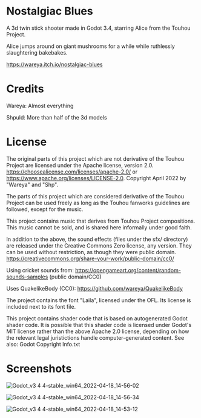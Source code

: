 # Nostalgiac Blues

A 3d twin stick shooter made in Godot 3.4, starring Alice from the Touhou Project.

Alice jumps around on giant mushrooms for a while while ruthlessly slaughtering bakebakes.

https://wareya.itch.io/nostalgiac-blues

# Credits

Wareya: Almost everything

Shpuld: More than half of the 3d models

# License

The original parts of this project which are not derivative of the Touhou Project are licensed under the Apache license, version 2.0. https://choosealicense.com/licenses/apache-2.0/ or https://www.apache.org/licenses/LICENSE-2.0. Copyright April 2022 by "Wareya" and "Shp".

The parts of this project which are considered derivative of the Touhou Project can be used freely as long as the Touhou fanworks guidelines are followed, except for the music.

This project contains music that derives from Touhou Project compositions. This music cannot be sold, and is shared here informally under good faith.

In addition to the above, the sound effects (files under the sfx/ directory) are released under the Creative Commons Zero license, any version. They can be used without restriction, as though they were public domain. https://creativecommons.org/share-your-work/public-domain/cc0/

Using cricket sounds from: https://opengameart.org/content/random-sounds-samples (public domain/CC0)

Uses QuakelikeBody (CC0): https://github.com/wareya/QuakelikeBody

The project contains the font "Laila", licensed under the OFL. Its license is included next to its font file.

This project contains shader code that is based on autogenerated Godot shader code. It is possible that this shader code is licensed under Godot's MIT license rather than the above Apache 2.0 license, depending on how the relevant legal juristictions handle computer-generated content. See also: Godot Copyright Info.txt

# Screenshots

![Godot_v3 4 4-stable_win64_2022-04-18_14-56-02](https://user-images.githubusercontent.com/585488/164181441-cbe2fce9-dc6a-45c1-acf1-0e43b81340f1.png)

![Godot_v3 4 4-stable_win64_2022-04-18_14-56-34](https://user-images.githubusercontent.com/585488/164181455-6de41f84-2a6e-47ea-997c-94c1187f1467.png)

![Godot_v3 4 4-stable_win64_2022-04-18_14-53-12](https://user-images.githubusercontent.com/585488/164181478-ffe4d557-c794-447d-b6a1-835996294883.jpg)

